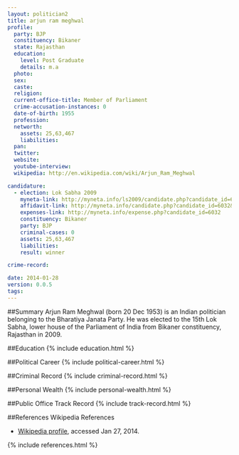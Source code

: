 ```yaml
---
layout: politician2
title: arjun ram meghwal
profile: 
  party: BJP
  constituency: Bikaner
  state: Rajasthan
  education: 
    level: Post Graduate
    details: m.a
  photo: 
  sex: 
  caste: 
  religion: 
  current-office-title: Member of Parliament
  crime-accusation-instances: 0
  date-of-birth: 1955
  profession: 
  networth: 
    assets: 25,63,467
    liabilities: 
  pan: 
  twitter: 
  website: 
  youtube-interview: 
  wikipedia: http://en.wikipedia.com/wiki/Arjun_Ram_Meghwal

candidature: 
  - election: Lok Sabha 2009
    myneta-link: http://myneta.info/ls2009/candidate.php?candidate_id=6032
    affidavit-link: http://myneta.info/candidate.php?candidate_id=6032&scan=original
    expenses-link: http://myneta.info/expense.php?candidate_id=6032
    constituency: Bikaner 
    party: BJP
    criminal-cases: 0
    assets: 25,63,467
    liabilities: 
    result: winner 

crime-record: 

date: 2014-01-28
version: 0.0.5
tags: 
---
```

##Summary
Arjun Ram Meghwal (born 20 Dec 1953) is an Indian politician belonging to the Bharatiya Janata Party. He was elected to the 15th Lok Sabha, lower house of the Parliament of India from Bikaner constituency, Rajasthan in 2009.


##Education
{% include education.html %}


##Political Career
{% include political-career.html %}


##Criminal Record
{% include criminal-record.html %}


##Personal Wealth
{% include personal-wealth.html %}


##Public Office Track Record
{% include track-record.html %}


##References
Wikipedia References
- [Wikipedia profile]({{page.profile.wikipedia}}), accessed Jan 27, 2014.



{% include references.html %}